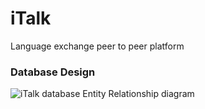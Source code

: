 # iTalk
Language exchange peer to peer platform

### Database Design
![iTalk database Entity Relationship diagram](https://cdn.discordapp.com/attachments/447159332732403723/831059769540345856/iTalk_db_diagram.png)